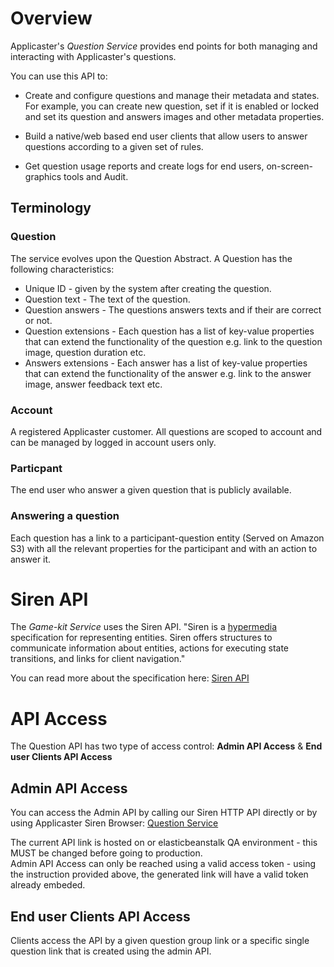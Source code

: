 # Overview

Applicaster's *Question Service* provides end points for both managing and
interacting with Applicaster's questions.

You can use this API to:

* Create and configure questions and manage their metadata and states.
For example, you can create new question, set if it is enabled or locked and set its question and answers images and other metadata properties.

* Build a native/web based end user clients that allow users to answer questions according to a given set of rules.

* Get question usage reports and create logs for end users, on-screen-graphics tools and Audit.

## Terminology

### Question
The service evolves upon the Question Abstract.
A Question has the following characteristics:

* Unique ID - given by the system after creating the question.
* Question text - The text of the question.
* Question answers - The questions answers texts and if their are correct or not.
* Question extensions - Each question has a list of key-value properties that can extend the
functionality of the question e.g. link to the question image, question duration etc.
* Answers extensions - Each answer has a list of key-value properties that can extend the
functionality of the answer e.g. link to the answer image, answer feedback text etc.

### Account
A registered Applicaster customer. All questions are scoped to account
and can be managed by logged in account users only.

### Particpant
The end user who answer a given question that is publicly available.


### Answering a question
Each question has a link to a participant-question entity (Served on Amazon S3)
with all the relevant properties for the participant and with an action to answer it.

# Siren API

The *Game-kit Service* uses the Siren API.
"Siren is a [hypermedia](http://www.wikiwand.com/en/HATEOAS) specification for
representing entities. Siren offers structures to communicate information about
entities, actions for executing state transitions, and links for client
navigation."

You can read more about the specification here: [Siren API](https://github.com/kevinswiber/siren)

# API Access

The Question API has two type of access control: **Admin API Access** & **End user Clients API Access**


## Admin API Access

You can access the Admin API by calling our Siren HTTP API directly or by using Applicaster Siren Browser: <a class="access_token" href="http://applicaster.github.io/siren-browser/#/siren-browser?url=http%3A%2F%2Fquestions-qa.elasticbeanstalk.com%2Fadmin%3Faccess_token%3DACCESSTOKEN">Question Service</a>

<aside class="warning">
The current API link is hosted on or elasticbeanstalk QA environment - this MUST be changed before going to production.
</aside>

<aside class="notice">
 Admin API Access can only be reached using a valid access token - using the instruction provided above, the generated link will have a valid token already embeded.
</aside>


## End user Clients API Access
Clients access the API by a given question group link or a specific single
question link that is created using the admin API.
